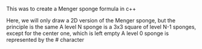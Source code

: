This was to create a Menger sponge formula in c++

Here, we will only draw a 2D version of the Menger sponge, but the principle is the same
A level N sponge is a 3x3 square of level N-1 sponges, except for the center one, which is left empty
A level 0 sponge is represented by the # character
